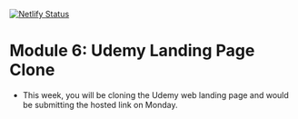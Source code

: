 [![Netlify Status](https://api.netlify.com/api/v1/badges/0b6bbac5-b957-4fbf-9715-a50ed1f8a865/deploy-status)](https://app.netlify.com/sites/udemy-demo-1/deploys)
# Module 6: Udemy Landing Page Clone

- This week, you will be cloning the Udemy web landing page and would be submitting the hosted link on Monday.